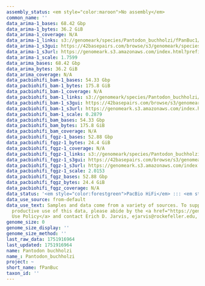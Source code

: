 ```yaml
---
assembly_status: <em style="color:maroon">No assembly</em>
common_name: ''
data_arima-1_bases: 68.42 Gbp
data_arima-1_bytes: 36.2 GiB
data_arima-1_coverage: N/A
data_arima-1_links: s3://genomeark/species/Pantodon_buchholzi/fPanBuc1/genomic_data/arima/<br>
data_arima-1_s3gui: https://42basepairs.com/browse/s3/genomeark/species/Pantodon_buchholzi/fPanBuc1/genomic_data/arima/
data_arima-1_s3url: https://genomeark.s3.amazonaws.com/index.html?prefix=species/Pantodon_buchholzi/fPanBuc1/genomic_data/arima/
data_arima-1_scale: 1.7599
data_arima_bases: 68.42 Gbp
data_arima_bytes: 36.2 GiB
data_arima_coverage: N/A
data_pacbiohifi_bam-1_bases: 54.33 Gbp
data_pacbiohifi_bam-1_bytes: 175.8 GiB
data_pacbiohifi_bam-1_coverage: N/A
data_pacbiohifi_bam-1_links: s3://genomeark/species/Pantodon_buchholzi/fPanBuc1/genomic_data/pacbio_hifi/<br>
data_pacbiohifi_bam-1_s3gui: https://42basepairs.com/browse/s3/genomeark/species/Pantodon_buchholzi/fPanBuc1/genomic_data/pacbio_hifi/
data_pacbiohifi_bam-1_s3url: https://genomeark.s3.amazonaws.com/index.html?prefix=species/Pantodon_buchholzi/fPanBuc1/genomic_data/pacbio_hifi/
data_pacbiohifi_bam-1_scale: 0.2879
data_pacbiohifi_bam_bases: 54.33 Gbp
data_pacbiohifi_bam_bytes: 175.8 GiB
data_pacbiohifi_bam_coverage: N/A
data_pacbiohifi_fqgz-1_bases: 52.88 Gbp
data_pacbiohifi_fqgz-1_bytes: 24.4 GiB
data_pacbiohifi_fqgz-1_coverage: N/A
data_pacbiohifi_fqgz-1_links: s3://genomeark/species/Pantodon_buchholzi/fPanBuc1/genomic_data/pacbio_hifi/<br>
data_pacbiohifi_fqgz-1_s3gui: https://42basepairs.com/browse/s3/genomeark/species/Pantodon_buchholzi/fPanBuc1/genomic_data/pacbio_hifi/
data_pacbiohifi_fqgz-1_s3url: https://genomeark.s3.amazonaws.com/index.html?prefix=species/Pantodon_buchholzi/fPanBuc1/genomic_data/pacbio_hifi/
data_pacbiohifi_fqgz-1_scale: 2.0153
data_pacbiohifi_fqgz_bases: 52.88 Gbp
data_pacbiohifi_fqgz_bytes: 24.4 GiB
data_pacbiohifi_fqgz_coverage: N/A
data_status: '<em style="color:forestgreen">PacBio HiFi</em> ::: <em style="color:forestgreen">Arima</em>'
data_use_source: from-default
data_use_text: Samples and data come from a variety of sources. To support fair and
  productive use of this data, please abide by the <a href="https://genome10k.soe.ucsc.edu/data-use-policies/">Data
  Use Policy</a> and contact Erich D. Jarvis, ejarvis@rockefeller.edu, with any questions.
genome_size: 0
genome_size_display: ''
genome_size_method: ''
last_raw_data: 1751916964
last_updated: 1751916964
name: Pantodon buchholzi
name_: Pantodon_buchholzi
project: ~
short_name: fPanBuc
taxon_id: ''
---
```

